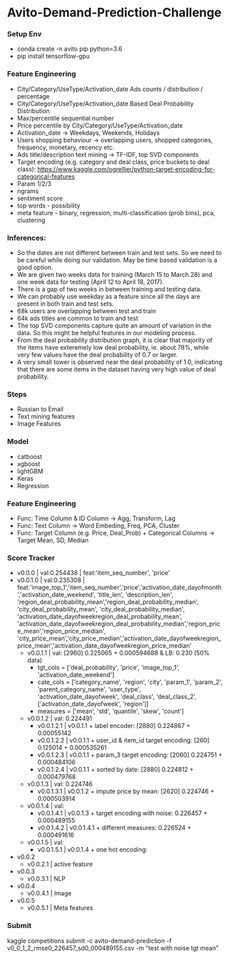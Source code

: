 # Avito-Demand-Prediction-Challenge

### Setup Env
- conda create -n avito pip python=3.6
- pip install tensorflow-gpu


### Feature Engineering
- City/Category/UseType/Activation_date Ads counts / distribution / percentage
- City/Category/UseType/Activation_date Based Deal Probability Distribution
- Max/percentile sequential number
- Price percentile by City/Category/UseType/Activation_date
- Activation_date -> Weekdays, Weekends, Holidays
- Users shopping behaviour -> overlapping users, shopped categories, frequency, monetary, recency etc.
- Ads title/description text mining -> TF-IDF, top SVD components
- Target encoding (e.g. category and deal class, price buckets to deal class): https://www.kaggle.com/ogrellier/python-target-encoding-for-categorical-features
- Param 1/2/3
- ngrams
- sentiment score
- top words - possibility
- meta feature - binary, regression, multi-classification (prob bins), pca, clustering

### Inferences:
- So the dates are not different between train and test sets. So we need to be careful while doing our validation. May be time based validation is a good option.
- We are given two weeks data for training (March 15 to March 28) and one week data for testing (April 12 to April 18, 2017).
- There is a gap of two weeks in between training and testing data.
- We can probably use weekday as a feature since all the days are present in both train and test sets.
- 68k users are overlapping between test and train
- 64k ads titles are common to train and test
- The top SVD components capture quite an amount of variation in the data. So this might be helpful features in our modeling process.
- From the deal probability distribution graph, it is clear that majority of the items have exteremely low deal probability, ie. about 78%, while very few values have the deal probability of 0.7 or larger.
- A very small tower is observed near the deal probability of 1.0, indicating that there are some items in the dataset having very high value of deal probability.

### Steps
- Russian to Email
- Text mining features
- Image Features

### Model
- catboost 
- xgboost
- lightGBM
- Keras
- Regression

### Feature Engineering
- Func: Time Column & ID Column -> Agg, Transform, Lag
- Func: Text Column -> Word Embeding, Freq, PCA, Cluster
- Func: Target Column (e.g. Price, Deal_Prob) + Categorical Columns -> Target Mean, SD, Median

### Score Tracker
- v0.0.0 | val:0.254438 | feat:'item_seq_number', 'price'
- v0.0.1.0 | val:0.235308 | feat:'image_top_1','item_seq_number','price','activation_date_dayofmonth','activation_date_weekend', 'title_len', 'description_len', 'region_deal_probability_mean','region_deal_probability_median', 'city_deal_probability_mean', 'city_deal_probability_median', 'activation_date_dayofweekregion_deal_probability_mean', 'activation_date_dayofweekregion_deal_probability_median','region_price_mean','region_price_median', 'city_price_mean','city_price_median','activation_date_dayofweekregion_price_mean','activation_date_dayofweekregion_price_median'
	- v0.0.1.1 | val: [2960] 0.225065 + 0.000594688 & LB: 0.230 (50% data)
		- tgt_cols = ['deal_probability', 'price', 'image_top_1', 'activation_date_weekend']
		- cate_cols = ['category_name', 'region', 'city', 'param_1', 'param_2', 'parent_category_name', 'user_type', 'activation_date_dayofweek', 'deal_class', 'deal_class_2', ['activation_date_dayofweek', 'region']]
		- measures = ['mean', 'std', 'quantile', 'skew', 'count']
	- v0.0.1.2 | val: 0.224491
		- v0.0.1.2.1 | v0.0.1.1 + label encoder: [2880] 0.224867 + 0.00055142
		- v0.0.1.2.2 | v0.0.1.1 + user_id & item_id target encoding: [260] 0.125014 + 0.000535261
		- v0.0.1.2.3 | v0.0.1.1 + param_3 target encoding: [2060] 0.224751 + 0.000484106
		- v0.0.1.2.4 | v0.0.1.1 + sorted by date: [2880] 0.224812 + 0.000479768
	- v0.0.1.3 | val: 0.224746
		- v0.0.1.3.1 | v0.0.1.2 + impute price by mean: [2620] 0.224746 + 0.000503914
	- v0.0.1.4 | val:
		- v0.0.1.4.1 | v0.0.1.3 + target encoding with noise: 0.226457 + 0.000489155
		- v0.0.1.4.2 | v0.0.1.4.1 + different measures: 0.226524 + 0.000491616
	- v0.0.1.5 | val:
		- v0.0.1.5.1 | v0.0.1.4 + one hot encoding: 
- v0.0.2
	- v0.0.2.1 | active feature
- v0.0.3
	- v0.0.3.1 | NLP
- v0.0.4
	- v0.0.4.1 | Image
- v0.0.5
	- v0.0.5.1 | Meta features


### Submit
kaggle competitions submit -c avito-demand-prediction -f v0_0_1_2_rmse0_226457_sd0_000489155.csv -m "test with noise tgt mean"